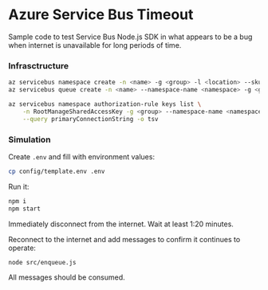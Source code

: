 # Azure Service Bus Timeout

Sample code to test Service Bus Node.js SDK in what appears to be a bug when internet is unavailable for long periods of time.

### Infrasctructure

```sh
az servicebus namespace create -n <name> -g <group> -l <location> --sku Basic
az servicebus queue create -n <name> --namespace-name <namespace> -g <group>

az servicebus namespace authorization-rule keys list \
    -n RootManageSharedAccessKey -g <group> --namespace-name <namespace> \
    --query primaryConnectionString -o tsv
```

### Simulation

Create `.env` and fill with environment values:

```sh
cp config/template.env .env
```

Run it:

```sh
npm i
npm start
```

Immediately disconnect from the internet. Wait at least 1:20 minutes.

Reconnect to the internet and add messages to confirm it continues to operate:

```sh
node src/enqueue.js
```

All messages should be consumed.